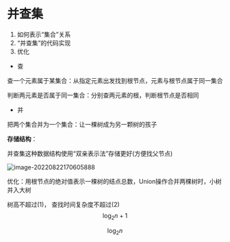 # 并查集

1.   如何表示“集合”关系
2.   “并查集”的代码实现
3.   优化

*   查

查一个元素属于某集合：从指定元素出发找到根节点，元素与根节点属于同一集合

判断两元素是否属于同一集合：分别查两元素的根，判断根节点是否相同

*   并

把两个集合并为一个集合：让一棵树成为另一颗树的孩子

**存储结构**：

并查集这种数据结构使用“双亲表示法”存储更好(方便找父节点)

![image-20220822170605888](C:\Users\c1533\AppData\Roaming\Typora\typora-user-images\image-20220822170605888.png)

优化：用根节点的绝对值表示一棵树的结点总数，Union操作合并两棵树时，小树并入大树

树高不超过(1)， 查找时间复杂度不超过(2)
$$
\log_2n+1
$$

$$
\log_2n
$$

